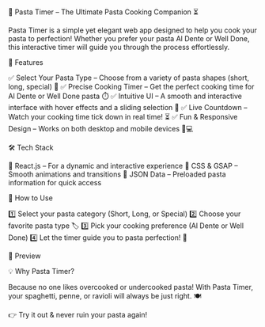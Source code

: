 🍝 Pasta Timer – The Ultimate Pasta Cooking Companion ⏳

Pasta Timer is a simple yet elegant web app designed to help you cook your pasta to perfection! Whether you prefer your pasta Al Dente or Well Done, this interactive timer will guide you through the process effortlessly.

🎯 Features

✅ Select Your Pasta Type – Choose from a variety of pasta shapes (short, long, special) 🍜
✅ Precise Cooking Timer – Get the perfect cooking time for Al Dente or Well Done pasta ⏱️
✅ Intuitive UI – A smooth and interactive interface with hover effects and a sliding selection 🎨
✅ Live Countdown – Watch your cooking time tick down in real time! ⏳
✅ Fun & Responsive Design – Works on both desktop and mobile devices 📱💻

🛠️ Tech Stack

🔹 React.js – For a dynamic and interactive experience
🔹 CSS & GSAP – Smooth animations and transitions
🔹 JSON Data – Preloaded pasta information for quick access

🚀 How to Use

1️⃣ Select your pasta category (Short, Long, or Special)
2️⃣ Choose your favorite pasta type 🏷️
3️⃣ Pick your cooking preference (Al Dente or Well Done)
4️⃣ Let the timer guide you to pasta perfection! 🎉

📸 Preview


💡 Why Pasta Timer?

Because no one likes overcooked or undercooked pasta! With Pasta Timer, your spaghetti, penne, or ravioli will always be just right. 🍽️

👉 Try it out & never ruin your pasta again!